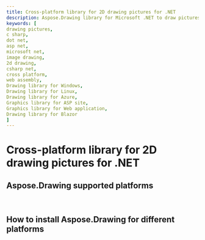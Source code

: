 ```yaml
---
title: Cross-platform library for 2D drawing pictures for .NET
description: Aspose.Drawing library for Microsoft .NET to draw pictures. Cross platform drawing library for support 2D drawing including drawing lines, drawing shapes and bezier curves. Using affine transformation, anti-aliasing lines and shapes. Rendering text with different styles and fonts.
keywords: [
drawing pictures,
c sharp,
dot net,
asp net,
microsoft net,
image drawing,
2d drawing,
csharp net,
cross platform,
web assembly,
Drawing library for Windows,
Drawing library for Linux,
Drawing library for Azure,
Graphics library for ASP site,
Graphics library for Web application,
Drawing library for Blazor
]
---
```


# Cross-platform library for 2D drawing pictures for .NET

## Aspose.Drawing supported platforms

<p align='justify'>
&nbsp;&nbsp;&nbsp;&nbsp;&nbsp;&nbsp;&nbsp;&nbsp;

</p>


## How to install Aspose.Drawing for different platforms

<p align='justify'>
&nbsp;&nbsp;&nbsp;&nbsp;&nbsp;&nbsp;&nbsp;&nbsp;

</p>
